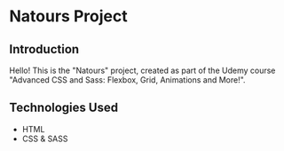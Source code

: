 # Natours Project

## Introduction

Hello! This is the "Natours" project, created as part of the Udemy course "Advanced CSS and Sass: Flexbox, Grid, Animations and More!".

## Technologies Used

-   HTML
-   CSS & SASS
